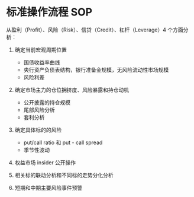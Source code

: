 # 标准操作流程 SOP

从盈利（Profit）、风险（Risk）、信贷（Credit）、杠杆（Leverage）4 个方面分析：

1. 确定当前宏观周期位置
   - 国债收益率曲线
   - 央行资产负债表结构，银行准备金规模，无风险流动性市场规模
   - 风险利差

2. 确定市场主力的仓位拥挤度、风险暴露和持仓动机
   - 公开披露的持仓规模
   - 尾部风险分析
   - 套利分析

3. 确定具体标的的风险
   - put/call ratio 和 put - call spread
   - 季节性波动

4. 权益市场 insider 公开操作

5. 相关标的联动分析和不同标的走势分化分析

6. 短期和中期主要风险事件预警
